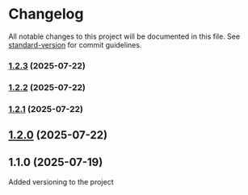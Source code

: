 # Changelog

All notable changes to this project will be documented in this file. See [standard-version](https://github.com/conventional-changelog/standard-version) for commit guidelines.

### [1.2.3](https://github.com/minetdd/psha/compare/v1.2.2...v1.2.3) (2025-07-22)

### [1.2.2](https://github.com/minetdd/psha/compare/v1.2.1...v1.2.2) (2025-07-22)

### [1.2.1](https://github.com/minetdd/psha/compare/v1.2.0...v1.2.1) (2025-07-22)

## [1.2.0](https://github.com/minetdd/psha/compare/v1.1.0...v1.2.0) (2025-07-22)

## 1.1.0 (2025-07-19)
Added versioning to the project
